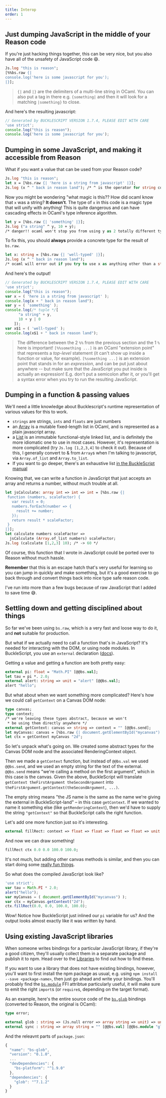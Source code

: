 ```yaml
---
title: Interop
order: 1
---
```


## Just dumping JavaScript in the middle of your Reason code

If you're just hacking things together, this can be very nice, but you also have all of the unsafety of JavaScript code 😄.

```ocaml
Js.log "this is reason";
[%%bs.raw {|
console.log('here is some javascript for you');
|}];
```

> `{|` and `|}` are the delimiters of a multi-line string in OCaml. You can also put a tag in there e.g. `{something|` and then it will look for a matching `|something}` to close.

And here's the resulting javascript:

```javascript
// Generated by BUCKLESCRIPT VERSION 1.7.4, PLEASE EDIT WITH CARE
'use strict';
console.log("this is reason");
console.log('here is some javascript for you');
```

## Dumping in some JavaScript, and making it accessible from Reason

What if you want a value that can be used from your Reason code?

```ocaml
Js.log "this is reason";
let x = [%bs.raw {| 'here is a string from javascript' |}];
Js.log (x ^ " back in reason land"); /* ^ is the operator for string concat */
```

Now you might be wondering "what magic is this?? How did ocaml know that `x` was a string? **It doesn't**. The type of `x` in this code is a magic type that will unify with anything! This is quite dangerous and can have cascading effects in OCaml's type inference algorithm.

```ocaml
let y = [%bs.raw {| 'something' |}];
Js.log ("a string" ^ y, 10 + y);
/* danger!! ocaml won't stop you from using y as 2 totally different types */
```

To fix this, you should **always** provide a concrete type for the result of `bs.raw`.

```ocaml
let x: string = [%bs.raw {| 'well-typed' |}];
Js.log (x ^ " back in reason land");
/* ocaml will error out if you try to use x as anything other than a string */
```

And here's the output!

```javascript
// Generated by BUCKLESCRIPT VERSION 1.7.4, PLEASE EDIT WITH CARE
'use strict';
console.log("this is reason");
var x = ( 'here is a string from javascript' );
console.log(x + " back in reason land");
var y = ( 'something' );
console.log(/* tuple */[
      "a string" + y,
      10 + y | 0
    ]);
var x$1 = ( 'well-typed' );
console.log(x$1 + " back in reason land");
```

> The difference between the 2 `%%` from the previous section and the 1 `%` here is important! `[%%something ...]` is an OCaml "extension point" that represents a *top-level* statement (it can't show up inside a function or value, for example). `[%something ...]` is an extension point that stands in for an *expression*, and can be put just about anywhere -- but make sure that the JavaScript you put inside is actually an expression! E.g. don't put a semicolon after it, or you'll get a syntax error when you try to run the resulting JavaScript.

## Dumping in a function & passing values

We'll need a little knowledge about Bucklescript's runtime representation of various values for this to work.

- `strings` are strings, `ints` and `floats` are just numbers
- an [Array](/guide/language/list-and-array#list) is a mutable fixed-length list in OCaml, and is represented as a plain javascript array.
- a [List](/guide/language/list-and-array#array) is an immutable functional-style linked list, and is definitely the more idiomatic one to use in most cases. However, it's representation is more complicated (try `Js.log [1,2,3,4]` to check it out). Because of this, I generally convert to & from `Array`s when I'm talking to javascript, via `Array.of_list` and `Array.to_list`.
- If you want to go deeper, there's an exhaustive list [in the BuckleScript manual](http://bucklescript.github.io/bucklescript/Manual.html#_runtime_representation)

Knowing that, we can write a function in JavaScript that just accepts an array and returns a number, without much trouble at all.

```ocaml
let jsCalculate: array int => int => int = [%bs.raw {|
 function (numbers, scaleFactor) {
   var result = 0;
   numbers.forEach(number => {
     result += number;
   });
   return result * scaleFactor;
 }
|}];
let calculate numbers scaleFactor =>
  jsCalculate (Array.of_list numbers) scaleFactor;
Js.log (calculate [1,2,3] 10); /* -> 60 */
```

Of course, this function that I wrote in JavaScript could be ported over to Reason without much hassle.

**Remember** that this is an escape hatch that's very useful for learning so you can jump in quickly and make something, but it's a good exercise to go back through and convert things back into nice type safe reason code.

I've run into more than a few bugs because of raw JavaScript that I added to save time 😅.

## Settling down and getting disciplined about things

So far we've been using `bs.raw`, which is a very fast and loose way to do it, and **not** suitable for production.

But what if we actually need to call a function that's in JavaScript? It's needed for interacting with the DOM, or using node modules. In BuckleScript, you use an `external` declaration ([docs](http://bucklescript.github.io/bucklescript/Manual.html#_binding_to_simple_js_functions_values)).

Getting a value and getting a function are both pretty easy:

```ocaml
external pi: float = "Math.PI" [@@bs.val];
let tau = pi *. 2.0;
external alert: string => unit = "alert" [@@bs.val];
alert "hello";
```

But what about when we want something more complicated? Here's how we could call `getContext` on a Canvas DOM node:



```ocaml
type canvas;
type context;
/* we're leaving these types abstract, because we won't
 * be using them directly anywhere */
external getContext: canvas => string => context = "" [@@bs.send];
let myCanvas: canvas = [%bs.raw {| document.getElementById("mycanvas") |}];
let ctx = getContext myCanvas "2d";
```

So let's unpack what's going on. We created some abstract types for the Canvas DOM node and the associated RenderingContext object.

Then we made a `getContext` function, but instead of `@@bs.val` we used `@@bs.send`, and we used an empty string for the text of the external. `@@bs.send` means "we're calling a method on the first argument", which in this case is the canvas. Given the above, BuckleScript will translate `getContext theFirstArgument theSecondArgument` into `theFirstArgument.getContext(theSecondArgument, ...)`.

The empty string means "the JS name is the same as the name we're giving the external in BuckleScript-land" – in this case `getContext`. If we wanted to name it something else (like `getRenderingContext`), then we'd have to supply the string `"getContext"` so that BuckleScript calls the right function.

Let's add one more function just so it's interesting.

```ocaml
external fillRect: context => float => float => float => float => unit = "" [@@bs.send];
```

And now we can draw something!

```ocaml
fillRect ctx 0.0 0.0 100.0 100.0;
```

It's not much, but adding other canvas methods is similar, and then you can start doing some [really fun things](https://twitter.com/jaredforsyth/status/871062358076030976).

So what does the compiled JavaScript look like?

```javascript
'use strict';
var tau = Math.PI * 2.0;
alert("hello");
var myCanvas = ( document.getElementById("mycanvas") );
var ctx = myCanvas.getContext("2d");
ctx.fillRect(0.0, 0.0, 100.0, 100.0);
```

Wow! Notice how BuckleScript just inlined our `pi` variable for us? And the output looks almost exactly like it was written by hand.

## Using existing JavaScript libraries

When someone writes bindings for a particular JavaScript library, if they're a good citizen, they'll usually collect them in a separate package and publish it to npm. Head over to the [Libraries](/guide/javascript/libraries) to find out how to find these.

If you want to use a library that does not have existing bindings, however, you'll want to first install the npm package as usual, e.g. using `npm install --save <package-name>`, then just go ahead and write your bindings. You'll probably find the [`bs.module`](https://bucklescript.github.io/bucklescript/Manual.html#_binding_to_a_value_from_a_module_code_bs_module_code) FFI attribtue particularly useful, it will make sure to emit the right `import`s (or `require`s, depending on the target format).

As an example, here's the entire source code of the [`bs.glob`](https://github.com/reasonml-community/bs-glob) bindings (converted to Reason, the original is OCaml):

```ml
type error;

external glob : string => (Js.null error => array string => unit) => unit = "" [@@bs.module];
external sync : string => array string = "" [@@bs.val] [@@bs.module "glob"];
```

And the releavnt parts of `package.json`:

```js
{
  "name": "bs-glob",
  "version": "0.1.0",
  ...
  "devDependencies": {
    "bs-platform": "^1.9.0"
  },
  "dependencies": {
    "glob": "^7.1.2"
  }
}
```

